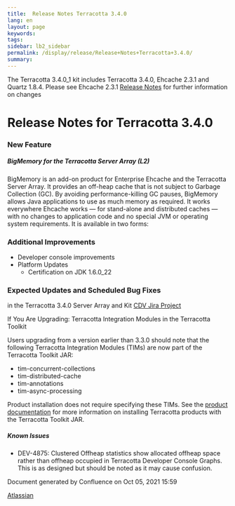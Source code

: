 ```yaml
---
title:  Release Notes Terracotta 3.4.0  
lang: en
layout: page
keywords:
tags:
sidebar: lb2_sidebar
permalink: /display/release/Release+Notes+Terracotta+3.4.0/
summary:
---
```


The Terracotta 3.4.0\_1 kit includes Terracotta 3.4.0, Ehcache 2.3.1 and Quartz 1.8.4. Please see Ehcache 2.3.1 [Release Notes](Release+Notes+Ehcache+2.3.1) for further information on changes

Release Notes for Terracotta 3.4.0
==================================

### New Feature

##### BigMemory for the Terracotta Server Array (L2)

BigMemory is an add-on product for Enterprise Ehcache and the Terracotta Server Array. It provides an off-heap cache that is not subject to Garbage Collection (GC). By avoiding performance-killing GC pauses, BigMemory allows Java applications to use as much memory as required. It works everywhere Ehcache works — for stand-alone and distributed caches — with no changes to application code and no special JVM or operating system requirements. It is available in two forms:

### Additional Improvements

*   Developer console improvements
*   Platform Updates
    *   Certification on JDK 1.6.0\_22

### Expected Updates and Scheduled Bug Fixes

in the Terracotta 3.4.0 Server Array and Kit [CDV Jira Project](https://jira.terracotta.org/jira/browse/CDV#selectedTab=com.atlassian.jira.plugin.system.project%3Achangelog-panel)

If You Are Upgrading: Terracotta Integration Modules in the Terracotta Toolkit

Users upgrading from a version earlier than 3.3.0 should note that the following Terracotta Integration Modules (TIMs) are now part of the Terracotta Toolkit JAR:

*   tim-concurrent-collections
*   tim-distributed-cache
*   tim-annotations
*   tim-async-processing

Product installation does not require specifying these TIMs. See the [product documentation](http://terracotta.org/documentation) for more information on installing Terracotta products with the Terracotta Toolkit JAR.

##### Known Issues

*   DEV-4875: Clustered Offheap statistics show allocated offheap space rather than offheap occupied in Terracotta Developer Console Graphs. This is as designed but should be noted as it may cause confusion.

Document generated by Confluence on Oct 05, 2021 15:59

[Atlassian](http://www.atlassian.com/)
